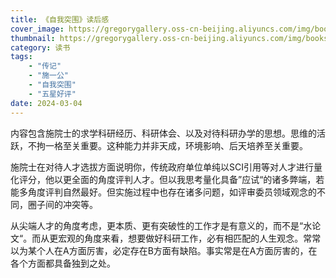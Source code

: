 ```yaml
---
title: 《自我突围》读后感
cover_image: https://gregorygallery.oss-cn-beijing.aliyuncs.com/img/books.jpeg
thumbnail: https://gregorygallery.oss-cn-beijing.aliyuncs.com/img/books.jpeg
category: 读书
tags: 
    - "传记"
    - "施一公"
    - "自我突围"
    - "五星好评"
date: 2024-03-04
---
```


内容包含施院士的求学科研经历、科研体会、以及对待科研办学的思想。思维的活跃，不拘一格至关重要。这种能力并非天成，环境影响、后天培养至关重要。

施院士在对待人才选拔方面说明你，传统政府单位单纯以SCI引用等对人才进行量化评分，他以更全面的角度评判人才。但以我思考量化具备”应试“的诸多弊端，若能多角度评判自然最好。但实施过程中也存在诸多问题，如评审委员领域观念的不同，圈子间的冲突等。

从尖端人才的角度考虑，更本质、更有突破性的工作才是有意义的，而不是“水论文“。而从更宏观的角度来看，想要做好科研工作，必有相匹配的人生观念。常常以为某个人在A方面厉害，必定存在B方面有缺陷。事实常是在A方面厉害的，在各个方面都具备独到之处。